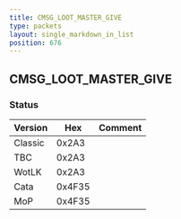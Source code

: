 ```yaml
---
title: CMSG_LOOT_MASTER_GIVE
type: packets
layout: single_markdown_in_list
position: 676
---
```


## CMSG_LOOT_MASTER_GIVE

### Status

Version    | Hex        | Comment
---------- | ---------- | ---------- 
Classic    | 0x2A3      | 
TBC        | 0x2A3      | 
WotLK      | 0x2A3      | 
Cata       | 0x4F35     | 
MoP        | 0x4F35     | 